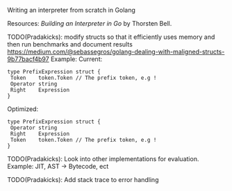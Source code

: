 Writing an interpreter from scratch in Golang  

Resources:
*Building an Interpreter in Go* by Thorsten Bell.

<!-- TODO(Pradakicks): Add postfix operators
reference prefixParseFn implementation parser/parser.go
 -->

TODO(Pradakicks): modify structs so that it efficiently uses memory
and then run benchmarks and document results
<https://medium.com/@sebassegros/golang-dealing-with-maligned-structs-9b77bacf4b97>
Example:
Current:

```
type PrefixExpression struct {
 Token    token.Token // The prefix token, e.g !
 Operator string
 Right    Expression
}
```

Optimized:

```
type PrefixExpression struct {
 Operator string
 Right    Expression
 Token    token.Token // The prefix token, e.g !
}
```

TODO(Pradakicks): Look into other implementations for evaluation.
Example: JIT, AST -> Bytecode, ect

TODO(Pradakicks): Add stack trace to error handling
